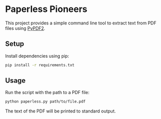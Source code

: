 # Paperless Pioneers

This project provides a simple command line tool to extract text from PDF files using [PyPDF2](https://pypi.org/project/PyPDF2/).

## Setup

Install dependencies using pip:

```bash
pip install -r requirements.txt
```

## Usage

Run the script with the path to a PDF file:

```bash
python paperless.py path/to/file.pdf
```

The text of the PDF will be printed to standard output.
